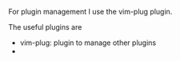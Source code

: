For plugin management I use the vim-plug plugin. 

The useful plugins are

* vim-plug: plugin to manage other plugins
* 

